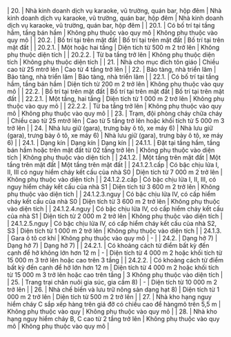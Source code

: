 | 20.     | Nhà kinh doanh dịch vụ karaoke, vũ trường, quán bar, hộp đêm                                                                           | Nhà kinh doanh dịch vụ karaoke, vũ trường, quán bar, hộp đêm                                                | Nhà kinh doanh dịch vụ karaoke, vũ trường, quán bar, hộp đêm                                                                                                           |
| 20.1.   | Có bố trí tại tầng hầm, tầng bán hầm                                                                                                   | Không phụ thuộc vào quy mô                                                                                  | Không phụ thuộc vào quy mô                                                                                                                                             |
| 20.2.   | Bố trí tại trên mặt đất                                                                                                                | Bố trí tại trên mặt đất                                                                                     | Bố trí tại trên mặt đất                                                                                                                                                |
| 20.2.1. | Một hoặc hai tầng                                                                                                                      | Diện tích từ 500 m 2 trở lên                                                                                | Không phụ thuộc diện tích                                                                                                                                              |
| 20.2.2. | Từ ba tầng trở lên                                                                                                                     | Không phụ thuộc diện tích                                                                                   | Không phụ thuộc diện tích                                                                                                                                              |
| 21.     | Nhà cho mục đích tôn giáo                                                                                                              | Chiều cao từ 25 mtrở lên                                                                                    | Cao từ 4 tầng trở lên                                                                                                                                                  |
| 22.     | Bảo tàng, nhà triển lãm                                                                                                                | Bảo tàng, nhà triển lãm                                                                                     | Bảo tàng, nhà triển lãm                                                                                                                                                |
| 22.1.   | Có bố trí tại tầng hầm, tầng bán hầm                                                                                                   | Diện tích từ 200 m 2 trở lên                                                                                | Không phụ thuộc vào quy mô                                                                                                                                             |
| 22.2.   | Bố trí tại trên mặt đất                                                                                                                | Bố trí tại trên mặt đất                                                                                     | Bố trí tại trên mặt đất                                                                                                                                                |
| 22.2.1. | Một tầng, hai tầng                                                                                                                     | Diện tích từ 1 000 m 2 trở lên                                                                              | Không phụ thuộc vào quy mô                                                                                                                                             |
| 22.2.2. | Từ ba tầng trở lên                                                                                                                     | Không phụ thuộc vào quy mô                                                                                  | Không phụ thuộc vào quy mô                                                                                                                                             |
| 23.     | Trạm, đội phòng cháy chữa cháy                                                                                                         | Chiều cao từ 25 mtrở lên                                                                                    | Cao từ 5 tầng trở lên hoặc khối tích từ 5 000 m 3 trở lên                                                                                                              |
| 24.     | Nhà lưu giữ (gara), trưng bày ô tô, xe máy 6)                                                                                          | Nhà lưu giữ (gara), trưng bày ô tô, xe máy 6)                                                               | Nhà lưu giữ (gara), trưng bày ô tô, xe máy 6)                                                                                                                          |
| 24.1.   | Dạng kín                                                                                                                               | Dạng kín                                                                                                    | Dạng kín                                                                                                                                                               |
| 24.1.1.       | Đặt tại tầng hầm, tầng bán hầm hoặc trên mặt đất từ 02 tầng trở lên                      | Không phụ thuộc vào diện tích                                                  | Không phụ thuộc vào diện tích                                                    |
| 24.1.2.       | Một tầng trên mặt đất                                                                    | Một tầng trên mặt đất                                                          | Một tầng trên mặt đất                                                            |
| 24.1.2.1.cấp  | Có bậc chịu lửa I, II, III có nguy hiểm cháy kết cấu của nhà S0                          | Diện tích từ 7 000 m 2 trở lên                                                 | Không phụ thuộc vào diện tích                                                    |
| 24.1.2.2.cấp  | Có bậc chịu lửa I, II, III, có nguy hiểm cháy kết cấu của nhà S1                         | Diện tích từ 3 600 m 2 trở lên                                                 | Không phụ thuộc vào diện tích                                                    |
| 24.1.2.3.nguy | Có bậc chịu lửa IV, có cấp hiểm cháy kết cấu của nhà S0                                  | Diện tích từ 3 600 m 2 trở lên                                                 | Không phụ thuộc vào diện tích                                                    |
| 24.1.2.4.nguy | Có bậc chịu lửa IV, có cấp hiểm cháy kết cấu của nhà S1                                  | Diện tích từ 2 000 m 2 trở lên                                                 | Không phụ thuộc vào diện tích                                                    |
| 24.1.2.5.nguy | Có bậc chịu lửa IV, có cấp hiểm cháy kết cấu của nhà S2, S3                              | Diện tích từ 1 000 m 2 trở lên                                                 | Không phụ thuộc vào diện tích                                                    |
| 24.1.3.       | Gara ô tô cơ khí                                                                         | Không phụ thuộc vào quy mô                                                     | -                                                                                |
| 24.2.         | Dạng hở 7)                                                                               | Dạng hở 7)                                                                     | Dạng hở 7)                                                                       |
| 24.2.1.       | Có khoảng cách từ điểm bất kỳ đến cạnh để hở không lớn hơn 12 m                          | -                                                                              | Diện tích từ 4 000 m 2 hoặc khối tích từ 15 000 m 3 trở lên hoặc cao trên 3 tầng |
| 24.2.2.       | Có khoảng cách từ điểm bất kỳ đến cạnh để hở lớn hơn 12 m                                | Diện tích từ 4 000 m 2 hoặc khối tích từ 15 000 m 3 trở lên hoặc cao trên tầng | 3 Không phụ thuộc vào diện tích                                                  |
| 25.           | Trang trại chăn nuôi gia súc, gia cầm 8)                                                 | -                                                                              | Diện tích từ 10 000 m 2 trở lên                                                  |
| 26.           | Nhà chế biến và lưu trữ nông sản dạng hạt 8)                                             | Diện tích từ 1 000 m 2 trở lên                                                 | Diện tích từ 500 m 2 trở lên                                                     |
| 27.           | Nhà kho hạng nguy hiểm cháy C sắp xếp hàng trên giá đỡ có chiều cao để hàngmô trên 5,5 m | Không phụ thuộc vào quy                                                        | Không phụ thuộc vào quy mô                                                       |
| 28.           | Nhà kho hạng nguy hiểm cháy B, C cao từ 2 tầng trở lên                                   | Không phụ thuộc vào quy mô                                                     | Không phụ thuộc vào quy mô                                                       |
